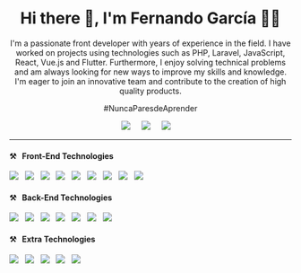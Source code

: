 <h1 align='center'>Hi there  👋, I'm Fernando García 🧑‍💻</h1>

<p align='center'>
   I'm a passionate front developer with years of experience in the field. I have worked on projects using technologies such as PHP, Laravel, JavaScript, React, Vue.js and Flutter. Furthermore, I enjoy solving technical problems and am always looking for new ways to improve my skills and knowledge. I'm eager to join an innovative team and contribute to the creation of high quality products.
</p>

<p align='center'>
#NuncaParesdeAprender
</p>

<p align='center'>
  <a href="https://twitter.com/fnandogarciag"><img src="https://img.shields.io/badge/twitter-%231DA1F2.svg?&style=for-the-badge&logo=twitter&logoColor=white" /></a>&nbsp;&nbsp;&nbsp;&nbsp;
  <a href="https://www.linkedin.com/in/dfloresdev"><img src="https://img.shields.io/badge/linkedin-%230077B5.svg?&style=for-the-badge&logo=linkedin&logoColor=white" /></a>&nbsp;&nbsp;&nbsp;&nbsp;
  <a href="mailto:fernandgarcia97@hotmail.com?subject=Hola%20Fernando"><img src="https://img.shields.io/badge/gmail-%23D14836.svg?&style=for-the-badge&logo=gmail&logoColor=white" /></a>&nbsp;&nbsp;&nbsp;&nbsp;
</p>

<hr>

<h4>⚒&nbsp;&nbsp;&nbsp;Front-End Technologies</h4>
<p >
  <img src="https://img.shields.io/static/v1?style=for-the-badge&message=HTML5&color=E34F26&logo=HTML5&logoColor=FFFFFF&label=" />&nbsp;&nbsp;
  <img src="https://img.shields.io/static/v1?style=for-the-badge&message=CSS3&color=1572B6&logo=CSS3&logoColor=FFFFFF&label=" />&nbsp;&nbsp;
  <img src="https://img.shields.io/static/v1?style=for-the-badge&message=JavaScript&color=222222&logo=JavaScript&logoColor=F7DF1E&label=" />&nbsp;&nbsp;
  <img src="https://img.shields.io/static/v1?style=for-the-badge&message=Vue.js&color=222222&logo=Vue.js&logoColor=4FC08D&label=" />&nbsp;&nbsp;
  <img src="https://img.shields.io/static/v1?style=for-the-badge&message=React&color=222222&logo=React&logoColor=61DAFB&label=" />&nbsp;&nbsp;
  <img src="https://img.shields.io/static/v1?style=for-the-badge&message=Angular&color=DD0031&logo=Angular&logoColor=FFFFFF&label=" />&nbsp;&nbsp;
  <img src="https://img.shields.io/static/v1?style=for-the-badge&message=Sass&color=CC6699&logo=Sass&logoColor=FFFFFF&label=" />&nbsp;&nbsp;
  <img src="https://img.shields.io/static/v1?style=for-the-badge&message=Dart&color=0175C2&logo=Dart&logoColor=FFFFFF&label=" />&nbsp;&nbsp;
  <img src="https://img.shields.io/static/v1?style=for-the-badge&message=Flutter&color=02569B&logo=Flutter&logoColor=FFFFFF&label=" />&nbsp;&nbsp;
</p>
<h4>⚒&nbsp;&nbsp;&nbsp;Back-End Technologies</h4>
<p >
  <img src="https://img.shields.io/static/v1?style=for-the-badge&message=PHP&color=777BB4&logo=PHP&logoColor=FFFFFF&label=" />&nbsp;&nbsp;
  <img src="https://img.shields.io/static/v1?style=for-the-badge&message=Laravel&color=FF2D20&logo=Laravel&logoColor=FFFFFF&label=" />&nbsp;&nbsp;
  <img src="https://img.shields.io/static/v1?style=for-the-badge&message=Node.js&color=339933&logo=Node.js&logoColor=FFFFFF&label=" />&nbsp;&nbsp;
  <img src="https://img.shields.io/static/v1?style=for-the-badge&message=Express&color=000000&logo=Express&logoColor=FFFFFF&label=" />&nbsp;&nbsp;
  <img src="https://img.shields.io/static/v1?style=for-the-badge&message=MySQL&color=4479A1&logo=MySQL&logoColor=FFFFFF&label=" />&nbsp;&nbsp;
  <img src="https://img.shields.io/static/v1?style=for-the-badge&message=MongoDB&color=47A248&logo=MongoDB&logoColor=FFFFFF&label=" />&nbsp;&nbsp;
  <img src="https://img.shields.io/static/v1?style=for-the-badge&message=NGINX&color=009639&logo=NGINX&logoColor=FFFFFF&label=" />&nbsp;&nbsp;
</p>
<h4>⚒&nbsp;&nbsp;&nbsp;Extra Technologies</h4>
<p >
  <img src="https://img.shields.io/static/v1?style=for-the-badge&message=Git&color=F05032&logo=Git&logoColor=FFFFFF&label=" />&nbsp;&nbsp;
  <img src="https://img.shields.io/static/v1?style=for-the-badge&message=GitHub&color=181717&logo=GitHub&logoColor=FFFFFF&label=" />&nbsp;&nbsp;
  <img src="https://img.shields.io/static/v1?style=for-the-badge&message=Webpack&color=222222&logo=Webpack&logoColor=8DD6F9&label=" />&nbsp;&nbsp;
  <img src="https://img.shields.io/static/v1?style=for-the-badge&message=Vite&color=646CFF&logo=Vite&logoColor=FFFFFF&label=" />&nbsp;&nbsp;
  <img src="https://img.shields.io/static/v1?style=for-the-badge&message=Docker&color=2496ED&logo=Docker&logoColor=FFFFFF&label=" />&nbsp;&nbsp;
</p>


